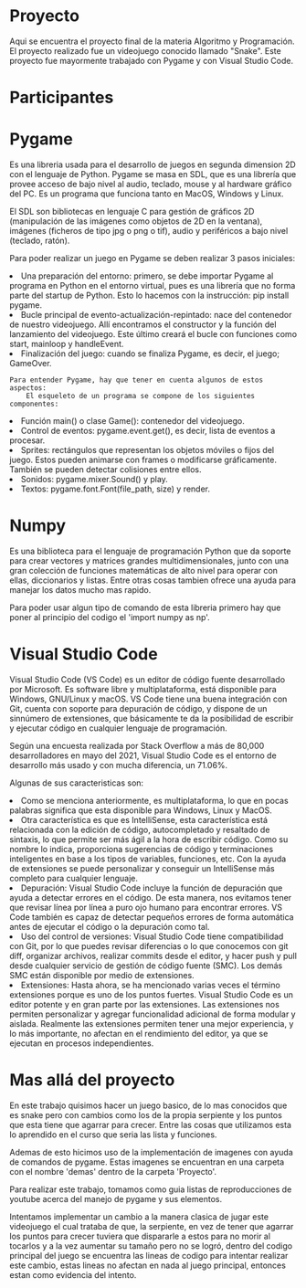   # Proyecto
Aqui se encuentra el proyecto final de la materia Algoritmo y Programación. 
El proyecto realizado fue un videojuego conocido llamado "Snake".
Este proyecto fue mayormente trabajado con Pygame y con Visual Studio Code.

   # Participantes
   

   # Pygame
Es una libreria usada para el desarrollo de juegos en segunda dimension 2D con el lenguaje de Python. Pygame se masa en SDL, que es una librería que provee acceso de bajo nivel al audio, teclado, mouse y al hardware gráfico del PC. Es un programa que funciona tanto en MacOS, Windows y Linux. 

El SDL son bibliotecas en lenguaje C para gestión de gráficos 2D (manipulación de las imágenes como objetos de 2D en la ventana), imágenes (ficheros de tipo jpg o png o tif), audio y periféricos a bajo nivel (teclado, ratón).

Para poder realizar un juego en Pygame se deben realizar 3 pasos iniciales:

  <li> Una preparación del entorno: primero, se debe importar Pygame al programa en Python en el entorno virtual, pues es una librería que no forma parte del startup de Python. Esto lo hacemos con la instrucción: pip install pygame.
  
  <li> Bucle principal de evento-actualización-repintado: nace del contenedor de nuestro videojuego. Allí encontramos el constructor y la función del lanzamiento del videojuego. Este último creará el bucle con funciones como start, mainloop y handleEvent.
    
  <li> Finalización del juego: cuando se finaliza Pygame, es decir, el juego; GameOver.
  </ul>

    Para entender Pygame, hay que tener en cuenta algunos de estos aspectos:
        El esqueleto de un programa se compone de los siguientes componentes:
  <li> Función main() o clase Game(): contenedor del videojuego.
  
  <li> Control de eventos: pygame.event.get(), es decir, lista de eventos a procesar.
    
  <li> Sprites: rectángulos que representan los objetos móviles o fijos del juego. Estos pueden animarse con frames o modificarse gráficamente. También se pueden detectar colisiones entre ellos. 
      
  <li> Sonidos: pygame.mixer.Sound() y play.
      
  <li> Textos: pygame.font.Font(file_path, size) y render.
  </ul>
  
  # Numpy
  Es una biblioteca para el lenguaje de programación Python que da soporte para crear vectores y matrices grandes multidimensionales, junto con una gran colección de funciones matemáticas de alto nivel para operar con ellas, diccionarios y listas. Entre otras cosas tambien ofrece una ayuda para manejar los datos mucho mas rapido. 
  
  Para poder usar algun tipo de comando de esta libreria primero hay que poner al principio del codigo el 'import numpy as np'.
 
  # Visual Studio Code
  Visual Studio Code (VS Code) es un editor de código fuente desarrollado por Microsoft. Es software libre y multiplataforma, está disponible para Windows, GNU/Linux y macOS. VS Code tiene una buena integración con Git, cuenta con soporte para depuración de código, y dispone de un sinnúmero de extensiones, que básicamente te da la posibilidad de escribir y ejecutar código en cualquier lenguaje de programación.
  
  Según una encuesta realizada por Stack Overflow a más de 80,000 desarrolladores en mayo del 2021, Visual Studio Code es el entorno de desarrollo más usado y con mucha diferencia, un 71.06%. 
  
  Algunas de sus caracteristicas son:
  <li> Como se menciona anteriormente, es multiplataforma, lo que en pocas palabras significa que esta disponible para Windows, Linux y MacOS.
  
  <li>  Otra característica es que es IntelliSense, esta característica está relacionada con la edición de código, autocompletado y resaltado de sintaxis, lo que permite ser más ágil a la hora de escribir código. Como su nombre lo indica, proporciona sugerencias de código y terminaciones inteligentes en base a los tipos de variables, funciones, etc. Con la ayuda de extensiones se puede personalizar y conseguir un IntelliSense más completo para cualquier lenguaje.
    
  <li> Depuración: Visual Studio Code incluye la función de depuración que ayuda a detectar errores en el código. De esta manera, nos evitamos tener que revisar línea por línea a puro ojo humano para encontrar errores. VS Code también es capaz de detectar pequeños errores de forma automática antes de ejecutar el código o la depuración como tal.
    
  <li> Uso del control de versiones: Visual Studio Code tiene compatibilidad con Git, por lo que puedes revisar diferencias o lo que conocemos con git diff, organizar archivos, realizar commits desde el editor, y hacer push y pull desde cualquier servicio de gestión de código fuente (SMC). Los demás SMC están disponible por medio de extensiones.
  <li> Extensiones: Hasta ahora, se ha mencionado varias veces el término extensiones porque es uno de los puntos fuertes. Visual Studio Code es un editor potente y en gran parte por las extensiones. Las extensiones nos permiten personalizar y agregar funcionalidad adicional de forma modular y aislada. Realmente las extensiones permiten tener una mejor experiencia, y lo más importante, no afectan en el rendimiento del editor, ya que se ejecutan en procesos independientes.
  </ul> 
  
  # Mas allá del proyecto
  
En este trabajo quisimos hacer un juego basico, de lo mas conocidos que es snake pero con cambios como los de la propia serpiente y los puntos que esta tiene que agarrar para crecer. Entre las cosas que utilizamos esta lo aprendido en el curso que seria las lista y funciones. 

Ademas de esto hicimos uso de la implementación de imagenes con ayuda de comandos de pygame. Estas imagenes se encuentran en una carpeta con el nombre 'demas' dentro de la carpeta 'Proyecto'. 

Para realizar este trabajo, tomamos como guia listas de reproducciones de youtube acerca del manejo de pygame y sus elementos.

Intentamos implementar un cambio a la manera clasica de jugar este videojuego el cual trataba de que, la serpiente, en vez de tener que agarrar los puntos para crecer tuviera que dispararle a estos para no morir al tocarlos y a la vez aumentar su tamaño pero no se logró, dentro del codigo principal del juego se encuentra las lineas de codigo para intentar realizar este cambio, estas lineas no afectan en nada al juego principal, entonces estan como evidencia del intento.
